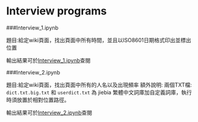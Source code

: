 # Interview programs


###Interview_1.ipynb

題目:給定wiki頁面，找出頁面中所有時間，並且以ISO8601日期格式印出並標出位置

輸出結果可於[Interview_1.ipynb](https://github.com/ChiLunHuang/Interview/blob/master/Interview_1.ipynb)查閱

###Interview_2.ipynb

題目:給定wiki頁面，找出頁面中所有的人名以及出現頻率
額外說明: 兩個TXT檔: `dict.txt.big.txt` 和 `userdict.txt` 為 jiebia 繁體中文詞庫加自定義詞庫，執行時須放置於相對位置路徑。

輸出結果可於[Interview_2.ipynb](https://github.com/ChiLunHuang/Interview/blob/master/Interview_2.ipynb)查閱
